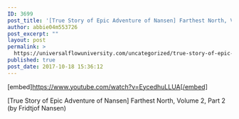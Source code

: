 ```yaml
---
ID: 3699
post_title: '[True Story of Epic Adventure of Nansen] Farthest North, Volume 2, Part 2'
author: abbie04m553726
post_excerpt: ""
layout: post
permalink: >
  https://universalflowuniversity.com/uncategorized/true-story-of-epic-adventure-of-nansen-farthest-north-volume-2-part-2/
published: true
post_date: 2017-10-18 15:36:12
---
```

[embed]https://www.youtube.com/watch?v=EycedhuLLUA[/embed]<br>
<p>[True Story of Epic Adventure of Nansen] Farthest North, Volume 2, Part 2 (by Fridtjof Nansen)</p>